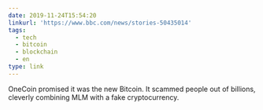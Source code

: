 ```yaml
---
date: 2019-11-24T15:54:20
linkurl: 'https://www.bbc.com/news/stories-50435014'
tags:
  - tech
  - bitcoin
  - blockchain
  - en
type: link
---
```

OneCoin promised it was the new Bitcoin. It scammed people out of billions, cleverly combining MLM with a fake cryptocurrency.
